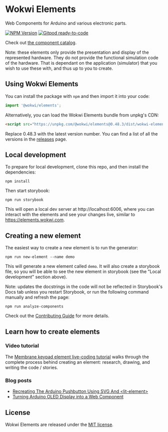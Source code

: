 # Wokwi Elements

Web Components for Arduino and various electronic parts.

[![NPM Version](https://img.shields.io/npm/v/@wokwi/elements)](https://www.npmjs.com/package/@wokwi/elements)
[![Gitpod ready-to-code](https://img.shields.io/badge/Gitpod-ready--to--code-blue?logo=gitpod)](https://gitpod.io/#https://github.com/wokwi/wokwi-elements)

Check out [the component catalog](https://elements.wokwi.com).

Note: these elements only provide the presentation and display of the represented hardware. They do not provide the functional simulation code of the hardware. That is dependant on the application (simulator) that you wish to use these with, and thus up to you to create. 

## Using Wokwi Elements

You can install the package with `npm` and then import it into your code:

```js
import '@wokwi/elements';
```

Alternatively, you can load the Wokwi Elements bundle from unpkg's CDN:

```html
<script src="https://unpkg.com/@wokwi/elements@0.48.3/dist/wokwi-elements.bundle.js"></script>
```

Replace 0.48.3 with the latest version number. You can find a list of all the versions in the [releases](https://github.com/wokwi/wokwi-elements/) page.

## Local development

To prepare for local development, clone this repo, and then install
the dependencies:

```
npm install
```

Then start storybook:

```
npm run storybook
```

This will open a local dev server at http://localhost:6006, where you
can interact with the elements and see your changes live, similar to
https://elements.wokwi.com.

## Creating a new element

The easiest way to create a new element is to run the generator:

```
npm run new-element --name demo
```

This will generate a new element called `demo`. It will also
create a storybook file, so you will be able to see the new element
in storybook (see the "Local development" section above).

Note: updates the docstrings in the code will not be reflected
in Storybook's Docs tab unless you restart Storybook, or run the
following command manually and refresh the page:

```
npm run analyze-components
```

Check out the [Contributing Guide](CONTRIBUTING.md) for more details.

## Learn how to create elements

### Video tutorial

The [Membrane keypad element live-coding tutorial](https://www.youtube.com/watch?v=gh27icNatwA) walks
through the complete process behind creating an element: research, drawing, and writing the code /
stories.

### Blog posts

* [Recreating The Arduino Pushbutton Using SVG And &lt;lit-element&gt;](https://www.smashingmagazine.com/2020/01/recreating-arduino-pushbutton-svg/) 
* [Turning Arduino OLED Display into a Web Component](https://blog.wokwi.com/making-an-arduino-ssd1306-lit-element/)

## License

Wokwi Elements are released under the [MIT license](LICENSE).
